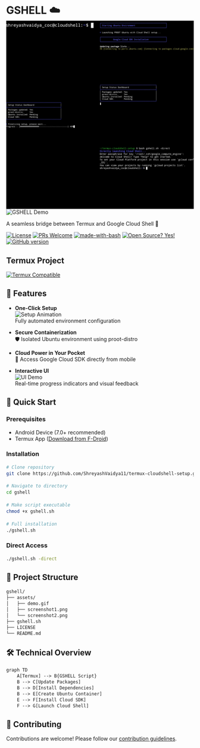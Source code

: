 


# GSHELL ☁️ <img src="https://github.com/ShreyashVaidya11/termux-cloudshell-setup/blob/main/Assets/InShot_20250210_132012306.jpg" alt="Termux" align="right"> 

![GSHELL Demo](https://via.placeholder.com/800x400.png?text=GSHELL+Demo+GIF+Here) 


A seamless bridge between Termux and Google Cloud Shell 🔄

[![License](https://img.shields.io/badge/License-MIT-blue.svg)](https://opensource.org/licenses/MIT)
[![PRs Welcome](https://img.shields.io/badge/PRs-welcome-brightgreen.svg)](https://github.com/ShreyashVaidya11/termux-cloudshell-setup/pulls)
[![made-with-bash](https://img.shields.io/badge/Made%20with-Bash-1f425f.svg)](https://www.gnu.org/software/bash/)
[![Open Source? Yes!](https://badgen.net/badge/Open%20Source%20%3F/Yes%21/blue?icon=github)](https://github.com/Naereen/badges/)
[![GitHub version](https://badge.fury.io/gh/Naereen%2FStrapDown.js.svg)](https://github.com/Naereen/StrapDown.js)
## Termux Project

[![Termux Compatible](https://img.shields.io/badge/Termux-Compatible-green?style=for-the-badge&logo=termux)](https://f-droid.org/en/packages/com.termux/)

## 🌟 Features

- **One-Click Setup**  
  ![Setup Animation](https://via.placeholder.com/400x200.png?text=Installation+Progress+Animation)  
  Fully automated environment configuration

- **Secure Containerization**  
  🛡️ Isolated Ubuntu environment using proot-distro

- **Cloud Power in Your Pocket**  
  📱 Access Google Cloud SDK directly from mobile

- **Interactive UI**  
  ![UI Demo](https://via.placeholder.com/400x200.png?text=Animated+Spinners+and+Bars)  
  Real-time progress indicators and visual feedback

## 🚀 Quick Start

### Prerequisites
- Android Device (7.0+ recommended)
- Termux App ([Download from F-Droid](https://f-droid.org/en/packages/com.termux/))

### Installation

```bash
# Clone repository
git clone https://github.com/ShreyashVaidya11/termux-cloudshell-setup.git

# Navigate to directory
cd gshell

# Make script executable
chmod +x gshell.sh

# Full installation
./gshell.sh
```

### Direct Access
```bash
./gshell.sh -direct
```


## 📂 Project Structure
```
gshell/
├── assets/
│   ├── demo.gif
│   ├── screenshot1.png
│   └── screenshot2.png
├── gshell.sh
├── LICENSE
└── README.md
```

## 🛠️ Technical Overview

```mermaid
graph TD
    A[Termux] --> B{GSHELL Script}
    B --> C[Update Packages]
    B --> D[Install Dependencies]
    B --> E[Create Ubuntu Container]
    E --> F[Install Cloud SDK]
    F --> G[Launch Cloud Shell]
```

## 🤝 Contributing

Contributions are welcome! Please follow our [contribution guidelines](CONTRIBUTING.md).


